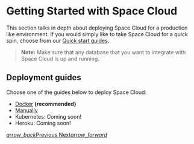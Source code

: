 # Getting Started with Space Cloud

This section talks in depth about deploying Space Cloud for a production like environment. If you would simply like to take Space Cloud for a quick spin, choose from our [Quick start guides](/docs/quick-start/).

> **Note:** Make sure that any database that you want to integrate with Space Cloud is up and running.

## Deployment guides

Choose one of the guides below to deploy Space Cloud:
- [Docker](/docs/deployment/docker) **(recommended)**
- [Manually](/docs/deployment/manual)
- Kubernetes: Coming soon!
- Heroku: Coming soon!

<div class="btns-wrapper">
  <a href="/docs/quick-start/" class="waves-effect waves-light btn primary-btn-border btn-small">
    <i class="material-icons btn-with-icon">arrow_back</i>Previous
  </a>
  <a href="/docs/deployment/docker" class="waves-effect waves-light btn primary-btn-fill btn-small">
    Next<i class="material-icons btn-with-icon">arrow_forward</i>
  </a>
</div>
